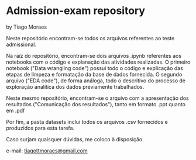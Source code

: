 # Admission-exam repository
by Tiago Moraes

Neste repositório encontram-se todos os arquivos referentes ao teste admissional.

Na raíz do repositório, encontram-se dois arquivos .ipynb referentes aos notebooks com o código e explanação das atividades realizadas. 
O primeiro notebook ("Data wrangling code") possui todo o código e explicação das etapas de limpeza e formatação da base de dados fornecida.
O segundo arquivo ("EDA code"), de forma análoga, todo o descritivo do processo de exploração analítica dos dados previamente trabalhados.

Neste mesmo repositório, encontram-se o arquivo com a apresentação dos resultados ("Comunicação dos resultados"), tanto em formato .ppt quanto em .pdf

Por fim, a pasta datasets inclui todos os arquivos .csv fornecidos e produzidos para esta tarefa.



Caso surjam quaisquer dúvidas, me coloco à disposição.

e-mail: tiagottmoraes@gmail.com

